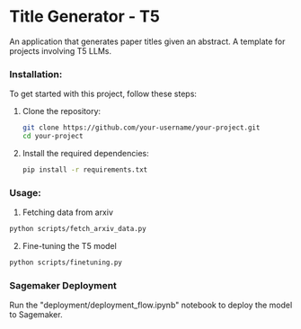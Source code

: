 # Title Generator - T5 
An application that generates paper titles given an abstract. A template for projects involving T5 LLMs. 

### Installation:

To get started with this project, follow these steps:

1. Clone the repository:

   ```bash
   git clone https://github.com/your-username/your-project.git
   cd your-project
   ```

2. Install the required dependencies:

   ```bash
   pip install -r requirements.txt
   ```

### Usage:

1. Fetching data from arxiv
```bash
python scripts/fetch_arxiv_data.py
```

2. Fine-tuning the T5 model
```bash
python scripts/finetuning.py
```

### Sagemaker Deployment

Run the "deployment/deployment_flow.ipynb" notebook to deploy the model to Sagemaker. 


